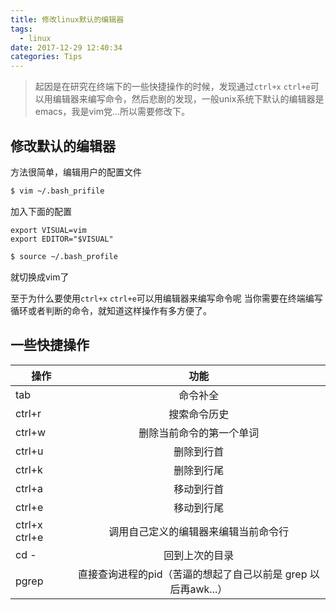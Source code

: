 ```yaml
---
title: 修改linux默认的编辑器
tags: 
  - linux
date: 2017-12-29 12:40:34
categories: Tips
---
```


>起因是在研究在终端下的一些快捷操作的时候，发现通过`ctrl+x` `ctrl+e`可以用编辑器来编写命令，然后悲剧的发现，一般unix系统下默认的编辑器是emacs，我是vim党...所以需要修改下。

修改默认的编辑器
---

方法很简单，编辑用户的配置文件
```bash
$ vim ~/.bash_prifile
```
<!-- more -->
加入下面的配置
```
export VISUAL=vim
export EDITOR="$VISUAL"
```

```bash
$ source ~/.bash_profile
```
就切换成vim了

至于为什么要使用`ctrl+x` `ctrl+e`可以用编辑器来编写命令呢
当你需要在终端编写循环或者判断的命令，就知道这样操作有多方便了。

一些快捷操作
---

| 操作           | 功能    | 
| ------------- |:-------------:| 
| tab           | 命令补全        | 
| ctrl+r        | 搜索命令历史      | 
| ctrl+w        | 删除当前命令的第一个单词      | 
| ctrl+u        | 删除到行首      | 
| ctrl+k        | 删除到行尾      | 
| ctrl+a        | 移动到行首     | 
| ctrl+e        | 移动到行尾     | 
| ctrl+x ctrl+e | 调用自己定义的编辑器来编辑当前命令行      | 
| cd -        | 回到上次的目录     | 
| pgrep      |  直接查询进程的pid（苦逼的想起了自己以前是 grep 以后再awk...）      | 
